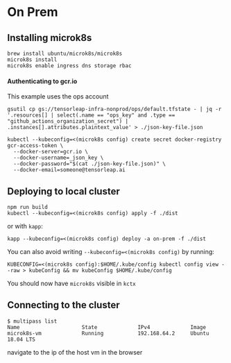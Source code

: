 # On Prem

## Installing microk8s
```
brew install ubuntu/microk8s/microk8s
microk8s install
microk8s enable ingress dns storage rbac
```

#### Authenticating to gcr.io
This example uses the ops account
```
gsutil cp gs://tensorleap-infra-nonprod/ops/default.tfstate - | jq -r '.resources[] | select(.name == "ops_key" and .type == "github_actions_organization_secret") | .instances[].attributes.plaintext_value' > ./json-key-file.json

kubectl --kubeconfig=<(microk8s config) create secret docker-registry gcr-access-token \
  --docker-server=gcr.io \
  --docker-username=_json_key \
  --docker-password="$(cat ./json-key-file.json)" \
  --docker-email=someone@tensorleap.ai
```

## Deploying to local cluster
```
npm run build
kubectl --kubeconfig=<(microk8s config) apply -f ./dist
```

or with `kapp`:
```
kapp --kubeconfig=<(microk8s config) deploy -a on-prem -f ./dist
```

You can also avoid writing `--kubeconfig=<(microk8s config)` by running:
```
KUBECONFIG=<(microk8s config):$HOME/.kube/config kubectl config view --raw > kubeConfig && mv kubeConfig $HOME/.kube/config
```
You should now have `microk8s` visible in `kctx`

## Connecting to the cluster
```
$ multipass list
Name                    State             IPv4             Image
microk8s-vm             Running           192.168.64.2     Ubuntu 18.04 LTS
```
navigate to the ip of the host vm in the browser
